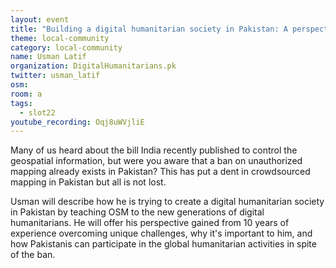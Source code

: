 ```yaml
---
layout: event
title: "Building a digital humanitarian society in Pakistan: A perspective"
theme: local-community
category: local-community
name: Usman Latif
organization: DigitalHumanitarians.pk
twitter: usman_latif
osm:
room: a
tags:
  - slot22
youtube_recording: Oqj8uWVjliE
---
```

Many of us heard about the bill India recently published to control the geospatial information, but were you aware that a ban on unauthorized mapping already exists in Pakistan? This has put a dent in crowdsourced mapping in Pakistan but all is not lost.

Usman will describe how he is trying to create a digital humanitarian society in Pakistan by teaching OSM to the new generations of digital humanitarians. He will offer his perspective gained from 10 years of experience overcoming unique challenges, why it's important to him, and how Pakistanis can participate in the global humanitarian activities in spite of the ban.
